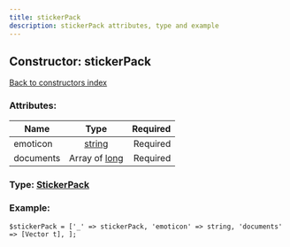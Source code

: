 ```yaml
---
title: stickerPack
description: stickerPack attributes, type and example
---
```

## Constructor: stickerPack  
[Back to constructors index](index.md)



### Attributes:

| Name     |    Type       | Required |
|----------|:-------------:|---------:|
|emoticon|[string](../types/string.md) | Required|
|documents|Array of [long](../types/long.md) | Required|



### Type: [StickerPack](../types/StickerPack.md)


### Example:

```
$stickerPack = ['_' => stickerPack, 'emoticon' => string, 'documents' => [Vector t], ];
```